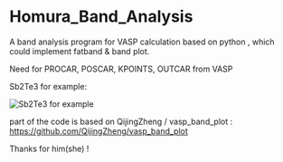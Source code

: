 # Homura_Band_Analysis
A band analysis program for VASP calculation based on python , which could implement fatband &amp; band plot.

Need for PROCAR, POSCAR, KPOINTS, OUTCAR from VASP

Sb2Te3 for example:

![Sb2Te3 for example](https://github.com/HomuHomura/Homura_Band_Analysis/blob/master/fatband.png)

part of the code is based on QijingZheng / vasp_band_plot :
https://github.com/QijingZheng/vasp_band_plot

Thanks for him(she) !
